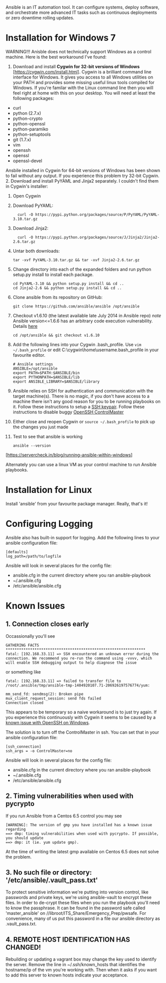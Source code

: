 Ansible is an IT automation tool. It can configure systems, deploy software, and orchestrate more advanced IT tasks such as continuous deployments or zero downtime rolling updates.

Installation for Windows 7
==========================
WARNING!!! Anisble does not technically support Windows as a control machine.  Here is the best workaround I've found:

1. Download and install **Cygwin for 32-bit versions of Windows** [https://cygwin.com/install.html]. Cygwin is a brilliant command line interface for Windows.  It gives you access to all Windows utilities on your PATH and provides some missing useful linux tools compiled for Windows.  If you're familar with the Linux command line then you will feel right at home with this on your desktop. You will need at least the following packages:
 * curl
 * python (2.7.x)
 * python-crypto
 * python-openssl
 * python-paramiko
 * python-setuptools
 * git (1.7.x)
 * vim
 * openssh
 * openssl
 * openssl-devel

 Ansbile installed in Cygwin for 64-bit versions of Windows has been shown to fail without any output.  If you experience this problem try 32-bit Cygwin.
2. Download and install PyYAML and Jinja2 separately. I couldn't find them in Cygwin's installer: 
 1. Open Cygwin
 2. Download PyYAML:
    
    ```
      curl -O https://pypi.python.org/packages/source/P/PyYAML/PyYAML-3.10.tar.gz  
    ```
 3. Download Jinja2:
    
    ```
      curl -O https://pypi.python.org/packages/source/J/Jinja2/Jinja2-2.6.tar.gz  
    ```
 4. Untar both downloads:
    
    ```
    tar -xvf PyYAML-3.10.tar.gz && tar -xvf Jinja2-2.6.tar.gz  
    ```
 5. Change directory into each of the expanded folders and run python setup.py install to install each package.
    
    ```
    cd PyYAML-3.10 && python setup.py install && cd ..  
    cd Jinja2-2.6 && python setup.py install && cd ..  
    ```
3. Clone ansible from its repository on GitHub:

    ```
    git clone https://github.com/ansible/ansible /opt/ansible  
    ```
4. Checkout v1.6.10 (the latest available late July 2014 in Ansible repo) *note* Ansible version<=1.6.6 has an arbitrary code execution vulnerability. Details [here](http://www.ocert.org/advisories/ocert-2014-004.html)
     
    ```
    cd /opt/ansible && git checkout v1.6.10 
    ```
5. Add the following lines into your Cygwin .bash_profile.  Use ```vim ~/.bash_profile``` or edit C:\cygwin\home\username\.bash_profile in your favourite editor.

    ```
    # Ansible settings  
    ANSIBLE=/opt/ansible  
    export PATH=$PATH:$ANSIBLE/bin  
    export PYTHONPATH=$ANSIBLE/lib  
    export ANSIBLE_LIBRARY=$ANSIBLE/library  
    ```
6. Ansible relies on SSH for authentication and communication with the target machine(s).  There is no magic, if you don't have access to a machine there isn't any good reason for you to be running playbooks on it.  Follow these instructions to setup a [SSH keypair](../README.md#ssh-keys). Follow these instructions to disable buggy [OpenSSH ControlMaster](README.md#1-connection-closes-early)
7. Either close and reopen Cygwin or ```source ~/.bash_profile``` to pick up the changes you just made
8. Test to see that ansible is working

     ```
     ansible --version  
     ```
[https://servercheck.in/blog/running-ansible-within-windows]

Alternately you can use a linux VM as your control machine to run Ansible playbooks.

Installation for Linux
======================
Install 'ansible' from your favourite package manager.  Really, that's it!

Configuring Logging
===================
Ansible also has built-in support for logging. Add the following lines to your ansible configuration file:

```
[defaults] 
log_path=/path/to/logfile
```
Ansible will look in several places for the config file:


* ansible.cfg in the current directory where you ran ansible-playbook
* ~/.ansible.cfg
* /etc/ansible/ansible.cfg

Known Issues
============
## 1. Connection closes early
Occassionally you'll see
```
GATHERING FACTS ***************************************************************
fatal: [192.168.33.11] => SSH encountered an unknown error during the connection. We recommend you re-run the command using -vvvv, which will enable SSH debugging output to help diagnose the issue
```
or something like
```
fatal: [192.168.33.11] => failed to transfer file to /root/.ansible/tmp/ansible-tmp-1404920107.71-206926197576774/yum:

mm_send_fd: sendmsg(2): Broken pipe
mux_client_request_session: send fds failed
Connection closed
```
This appears to be temporary so a naive workaround is to just try again.  If you experience this continuously with Cygwin it seems to be caused by a [known issue with OpenSSH on Windows](https://bugzilla.mindrot.org/show_bug.cgi?id=1278).

The solution is to turn off the ControlMaster in ssh.  You can set that in your ansible configuration file:
```
[ssh_connection]
ssh_args = -o ControlMaster=no
```
Ansible will look in several places for the config file:
* ansible.cfg in the current directory where you ran ansible-playbook
* ~/.ansible.cfg
* /etc/ansible/ansible.cfg

## 2. Timing vulnerabilities when used with pycrypto
If you run Ansible from a Centos 6.5 control you may see
```
[WARNING]: The version of gmp you have installed has a known issue regarding
==> dmp: timing vulnerabilities when used with pycrypto. If possible, you should update
==> dmp: it (ie. yum update gmp).
```
At the time of writing the latest gmp available on Centos 6.5 does not solve the problem.

## 3. No such file or directory: '/etc/ansible/.vault_pass.txt'
To protect sensitive information we're putting into version control, like passwords and private keys, we're using ansible-vault to encrypt these files.  In order to de-crypt these files when you run the playbook you'll need to know the passphrase.  It can be found in the password safe called 'master_ansible' on //libroot/ITS_Share/Emergency_Prep/pwsafe.  For convenience, many of us put this password in a file our ansible directory as .vault_pass.txt.

## 4.  REMOTE HOST IDENTIFICATION HAS CHANGED!
Rebuilding or updating a vagrant box may change the key used to identify the server.  Remove the line in ~/.ssh/known_hosts that identifies the hostname/ip of the vm you're working with.  Then when it asks if you want to add this server to known hosts indicate your acceptance.
